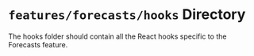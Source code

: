# `features/forecasts/hooks` Directory

The hooks folder should contain all the React hooks specific to the Forecasts feature.
